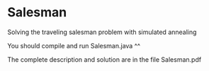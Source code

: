 # Salesman
Solving the traveling salesman problem with simulated annealing

You should compile and run Salesman.java ^^

The complete description and solution are in the file Salesman.pdf
